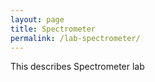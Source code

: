 ```yaml
---
layout: page
title: Spectrometer
permalink: /lab-spectrometer/
---
```


This describes Spectrometer lab
